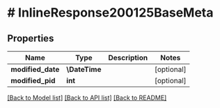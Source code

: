 # # InlineResponse200125BaseMeta

## Properties

Name | Type | Description | Notes
------------ | ------------- | ------------- | -------------
**modified_date** | **\DateTime** |  | [optional]
**modified_pid** | **int** |  | [optional]

[[Back to Model list]](../../README.md#models) [[Back to API list]](../../README.md#endpoints) [[Back to README]](../../README.md)
